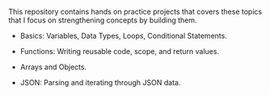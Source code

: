 This repository contains hands on practice projects that covers these topics that I focus on strengthening concepts by building them.

- Basics: Variables, Data Types, Loops, Conditional Statements.

- Functions: Writing reusable code, scope, and return values.

- Arrays and Objects.

- JSON: Parsing and iterating through JSON data.
